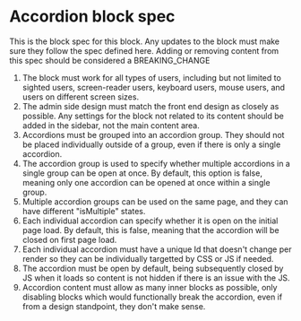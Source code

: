 # Accordion block spec

This is the block spec for this block. Any updates to the block must make sure they follow the spec defined here.
Adding or removing content from this spec should be considered a BREAKING_CHANGE

1. The block must work for all types of users, including but not limited to sighted users, screen-reader users, keyboard users, mouse users, and users on different screen sizes.
2. The admin side design must match the front end design as closely as possible. Any settings for the block not related to its content should be added in the sidebar, not the main content area.
3. Accordions must be grouped into an accordion group. They should not be placed individually outside of a group, even if there is only a single accordion.
4. The accordion group is used to specify whether multiple accordions in a single group can be open at once. By default, this option is false, meaning only one accordion can be opened at once within a single group.
5. Multiple accordion groups can be used on the same page, and they can have different "isMultiple" states.
6. Each individual accordion can specify whether it is open on the initial page load. By default, this is false, meaning that the accordion will be closed on first page load.
7. Each individual accordion must have a unique Id that doesn't change per render so they can be individually targetted by CSS or JS if needed.
8. The accordion must be open by default, being subsequently closed by JS when it loads so content is not hidden if there is an issue with the JS.
9. Accordion content must allow as many inner blocks as possible, only disabling blocks which would functionally break the accordion, even if from a design standpoint, they don't make sense.

